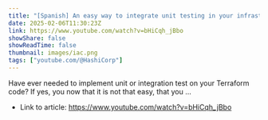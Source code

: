 ```yaml
---
title: "[Spanish] An easy way to integrate unit testing in your infrastructure code"
date: 2025-02-06T11:30:23Z
link: https://www.youtube.com/watch?v=bHiCqh_jBbo
showShare: false
showReadTime: false
thumbnail: images/iac.png
tags: ["youtube.com/@HashiCorp"]
---
```

Have ever needed to implement unit or integration test on your Terraform code? If yes, you now that it is not that easy, that you ...

- Link to article: https://www.youtube.com/watch?v=bHiCqh_jBbo